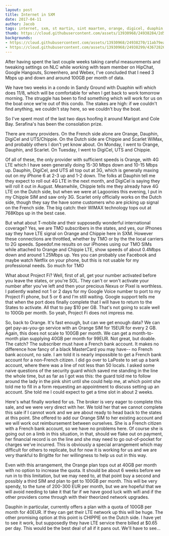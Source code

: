 ```yaml
---
layout: post
title: Internet in SXM
date: 2017-04-11
author: Jacob
tags: internet, sxm, st martin, sint maarten, orange, digicel, duaphin, chippie, scarlet, t-mobile, project fi
thumb: https://cloud.githubusercontent.com/assets/13930968/24938284/2d5778ec-1f04-11e7-9021-f378d0d02032.jpg
backgrounds:
- https://cloud.githubusercontent.com/assets/13930968/24938270/11ab79ea-1f04-11e7-8afb-bd49211b649a.jpg)
- https://cloud.githubusercontent.com/assets/13930968/24938299/43672826-1f04-11e7-89ce-abe62e1d4844.jpg)
---
```


After having spent the last couple weeks taking careful measurements and tweaking settings on NLC while working with team member on HipChat, Google Hangouts, Screenhero, and Webex, I've concluded that I need 3 Mbps up and down and around 100GB per month of data.  

We have two weeks in a condo in Sandy Ground with Duaphin wifi which does 11/8, which will be comfortable for when I get back to work tomorrow morning.  The struggle has been to find something which will work for us on the boat once we're out of this condo.  The stakes are high:  if we couldn't find anything, we couldn't stay here, so we couldn't buy the boat.  

So I've spent most of the last two days hoofing it around Marigot and Cole Bay.  Serafina's has been the consolation prize.

There are many providers.  On the French side alone are Orange, Dauphin, DigiCel and UTS/Chippie.  On the Dutch side are Chippie and Scarlet WiMax, and probably others I don't yet know about.  On Monday, I went to Orange, Dauphin, and Scarlet.  On Tuesday, I went to DigiCel, UTS and Chippie.  

Of all of these, the only provider with sufficient speeds is Orange, with 4G LTE which I have seen generally doing 15-30 Mbps down and 10-15 Mbps up.  Dauphin, DigiCel, and UTS all top out at 3G, which is generally maxing out on my iPhone 6 at 2-3 up and 1-2 down.  The folks at Dauphin tell me they expect to roll out 4G LTE in the next month, and DigiCel is saying they will roll it out in August.  Meanwhile, Chippie tells me they already have 4G LTE on the Dutch side, but when we were at Lagoonies this evening, I put in my Chippie SIM and saw only 3G.  Scarlet only officially works on the Dutch side, though they say the have some customers who are picking up signal on the French side.  The big catch: their WIMAX technology tops out at 768Kbps up in the best case.

But what about T-mobile and their supposedly wonderful international coverage?  Yes, we are TMO subscribers in the states, and yes, our iPhones say they have LTE signal on Orange and Chippie here in SXM.  However these connections are throttled, whether by TMO or by the the local carriers to 2G speeds.  Speedof.me results on our iPhones using our TMO SIMs while attached to Orange and Chippie LTE, show speeds of  about 0.4Mbps down and around 1.25Mbps up.  Yes you can probably use Facebook and maybe watch Netflix on your phone, but this is not usable for my professional needs.   So much for TMO

What about Project Fi?  Well, first of all, get your number activated before you leave the states, or you're SOL.  They can't or won't activate your number after you've left and then your precious Nexus or Pixel is worthless.  I patiently waited not 1 or 2 days for my Google Voice number to port to my Project Fi phone, but 5 or 6 and I'm still waiting.  Google support tells me that when the port does finally complete that I will have to return to the States to activate.  All that to pay $10 per GB.  That's not going to scale well to 100Gb per month.  So yeah, Project Fi does not impress me.

So, back to Orange.  It's fast enough, but can we get enough data?  We can get pay-as-you-go service with an Orange SIM for 15EUR for every 2 GB.  Again, this does not scale to 100GB per month.  We can get a month-to-month plan supplying 40GB per month for 99EUR.  Not great, but doable.  The catch?  The subscriber must have a French bank account.  It makes no difference how fancy of a black MasterCard you may have-- no French bank account, no sale.  I am told it is nearly impossible to get a French bank account for a non-French citizen.  I did go over to LaPoste to set up a bank account,  where there was a line of not less than 50 locals.  I asked some naive questions of the security guard which saved me standing in the line the whole time, but as far as I got was this:  the guard told me to follow around the lady in the pink shirt until she could help me, at which point she told me to fill in a form requesting an appointment to discuss setting up an account.  She told me I could expect to get a time slot in about 2 weeks.  

Here's what finally worked for us.  The broker is very eager to complete this sale, and we were very direct with her.  We told her that we cannot complete this sale if I cannot work and we are about ready to head back to the states at this point.  She offered to add our Orange SIM to her existing account and we will work out reimbursement between ourselves.  She is a French citizen with a French bank account, so we have no problems here.  Of course she is going out on a limb in this situation, in that, should we flake out on payment, her financial record is on the line and she may need to go out-of-pocket for charges we've incurred.  This is obviously a special arrangement which may difficult for others to replicate, but for now it is working for us and we are very thankful to Brigitte for her willingness to help us out in this way. 

Even with this arrangement, the Orange plan tops out at 40GB per month with no option to increase the quota.  It should be about 6 weeks before we run in to this limitation, but we may need to, at that point buy a second and possibly a third SIM and plan to get to 100GB per month.  This will be very spendy, to the tune of 200-300 EUR per month, but we are hopeful that we will avoid needing to take it that far if we have good luck with wifi and if the other providers come through with their theorized network upgrades.  

Dauphin in particular, currently offers a plan with a quota of 100GB per month for 40EUR.  If they can get their LTE network up this will be huge.  The other promising option at this point is  CHIPPIE on the Dutch side.  I have yet to see it work, but supposedly they have LTE service there billed at $0.65 per day.  This would be the best deal of all if it pans out.  We'll have to see...
